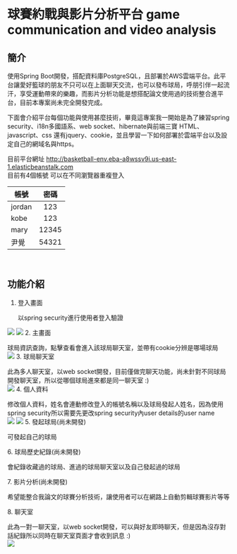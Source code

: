 # 球賽約戰與影片分析平台 game communication and video analysis

## 簡介
使用Spring Boot開發，搭配資料庫PostgreSQL，且部署於AWS雲端平台。此平台讓愛好籃球的朋友不只可以在上面聊天交流，也可以發布球局，呼朋引伴一起流汗，享受運動帶來的樂趣，而影片分析功能是想搭配論文使用過的技術整合進平台，目前本專案尚未完全開發完成。<br/>

下面會介紹平台每個功能與使用甚麼技術，畢竟這專案我一開始是為了練習spring security、i18n多國語系、web socket、hibernate與前端三寶 HTML、javascript、css 還有jquery、cookie，並且學習一下如何部署於雲端平台以及設定自己的網域名與https。

目前平台網址 http://basketball-env.eba-a8wssv9i.us-east-1.elasticbeanstalk.com <br/>
目前有4個帳號 可以在不同瀏覽器重複登入 <br/>

帳號| 密碼
--------------|:-----:
jordan | 123
kobe   | 123
mary   | 12345
尹覺    | 54321

<br/>

## 功能介紹

1. 登入畫面<p/>
以spring security進行使用者登入驗證<br/>
<img src="https://github.com/jaylee840831/game_cmmunication_video-analysis/blob/master/%E7%90%83%E8%B3%BD%E7%B4%84%E6%88%B0%E8%88%87%E5%BD%B1%E7%89%87%E5%88%86%E6%9E%90%E5%B9%B3%E5%8F%B02/login%E6%B5%81%E7%A8%8B.jpg" />
<img src="https://github.com/jaylee840831/game_cmmunication_video-analysis/blob/master/%E7%90%83%E8%B3%BD%E7%B4%84%E6%88%B0%E8%88%87%E5%BD%B1%E7%89%87%E5%88%86%E6%9E%90%E5%B9%B3%E5%8F%B02/%E7%99%BB%E5%85%A5%E7%95%AB%E9%9D%A2.JPG" />
2. 主畫面 <p/>
球局資訊查詢，點擊查看會進入該球局聊天室，並帶有cookie分辨是哪場球局<br/>
<img src="https://github.com/jaylee840831/game_cmmunication_video-analysis/blob/master/%E7%90%83%E8%B3%BD%E7%B4%84%E6%88%B0%E8%88%87%E5%BD%B1%E7%89%87%E5%88%86%E6%9E%90%E5%B9%B3%E5%8F%B02/%E4%B8%BB%E7%95%AB%E9%9D%A2.JPG" />
3. 球局聊天室<p/>
此為多人聊天室，以web socket開發，目前僅做完聊天功能，尚未針對不同球局開發聊天室，所以從哪個球局進來都是同一聊天室 :) <br/>
<img src="https://github.com/jaylee840831/game_cmmunication_video-analysis/blob/master/%E7%90%83%E8%B3%BD%E7%B4%84%E6%88%B0%E8%88%87%E5%BD%B1%E7%89%87%E5%88%86%E6%9E%90%E5%B9%B3%E5%8F%B02/%E7%90%83%E5%B1%80%E8%81%8A%E5%A4%A9.JPG" />
4. 個人資料<p/>
修改個人資料，姓名會連動修改登入的帳號名稱以及球局發起人姓名，因為使用spring security所以需要先更改spring security內user details的user name<br/>
<img src="https://github.com/jaylee840831/game_cmmunication_video-analysis/blob/master/%E7%90%83%E8%B3%BD%E7%B4%84%E6%88%B0%E8%88%87%E5%BD%B1%E7%89%87%E5%88%86%E6%9E%90%E5%B9%B3%E5%8F%B02/update_personInfo%E6%9E%B6%E6%A7%8B.jpg" />
<img src="https://github.com/jaylee840831/game_cmmunication_video-analysis/blob/master/%E7%90%83%E8%B3%BD%E7%B4%84%E6%88%B0%E8%88%87%E5%BD%B1%E7%89%87%E5%88%86%E6%9E%90%E5%B9%B3%E5%8F%B02/%E5%80%8B%E4%BA%BA%E8%B3%87%E6%96%99%E7%95%AB%E9%9D%A2.JPG" />
5. 發起球局(尚未開發)<p/>
可發起自己的球局<p/>
6. 球局歷史紀錄(尚未開發)<p/>
會紀錄收藏過的球局、進過的球局聊天室以及自己發起過的球局<p/>
7. 影片分析(尚未開發)<p/>
希望能整合我論文的球賽分析技術，讓使用者可以在網路上自動剪輯球賽影片等等<p/>
8. 聊天室<p/>
此為一對一聊天室，以web socket開發，可以與好友即時聊天，但是因為沒存對話紀錄所以同時在聊天室頁面才會收到訊息 :) <br/>
<img src="https://github.com/jaylee840831/game_cmmunication_video-analysis/blob/master/%E7%90%83%E8%B3%BD%E7%B4%84%E6%88%B0%E8%88%87%E5%BD%B1%E7%89%87%E5%88%86%E6%9E%90%E5%B9%B3%E5%8F%B02/%E5%80%8B%E4%BA%BA%E8%81%8A%E5%A4%A9%E7%95%AB%E9%9D%A2.JPG" />
